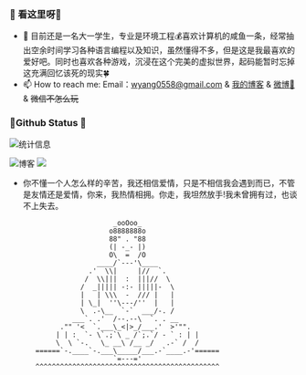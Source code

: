 ### 🎈 看这里呀👋

- 🌱 目前还是一名大一学生，专业是环境工程💰喜欢计算机的咸鱼一条，经常抽出空余时间学习各种语言编程以及知识，虽然懂得不多，但是这是我最喜欢的爱好吧。同时也喜欢各种游戏，沉浸在这个完美的虚拟世界，起码能暂时忘掉这充满回忆该死的现实🍀 
- 📫 How to reach me:  Email：wyang0558@gmail.com & [我的博客]( https://ysnsn.cn/) & [微博📩](https://weibo.com/ysnsn) & ~~微信不怎么玩~~


###  📌Github Status 👻
![统计信息](https://github-readme-stats.vercel.app/api?username=Ysnsn&show_icons=true&title_color=fffffc&icon_color=FFFFFF&text_color=FFFFFF&bg_color=fa9191)

![博客](https://github-readme-stats.vercel.app/api/pin/?username=Ysnsn&repo=Ysnsn.github.io)
![](https://github-readme-stats.vercel.app/api/pin/?username=ryanhanwu&repo=How-To-Ask-Questions-The-Smart-Way)

-   你不懂一个人怎么样的辛苦，我还相信爱情，只是不相信我会遇到而已，不管是友情还是爱情，你来，我热情相拥。你走，我坦然放手!我未曾拥有过，也谈不上失去。

                              _ooOoo_
                             o8888888o
                             88" . "88	
                             (| -_- |)         
                             O\  =  /O	
                          ____/`---'\____	
                        .'  \\|     |//  `.
                       /  \\|||  :  |||//  \
                      /  _||||| -:- |||||-  \
                      |   | \\\  -  /// |   |
                      | \_|  ''\---/''  |   |
                      \  .-\__  `-`  ___/-. /
                    ___`. .'  /--.--\  `. . __
                 ."" '<  `.___\_<|>_/___.'  >'"".
                | | :  `- \`.;`\ _ /`;.`/ - ` : | |
                \  \ `-.   \_ __\ /__ _/   .-` /  /
           ======`-.____`-.___\_____/___.-`____.-'======
                              `=---='
           ^^^^^^^^^^^^^^^^^^^^^^^^^^^^^^^^^^^^^^^^^^^^^
	   

